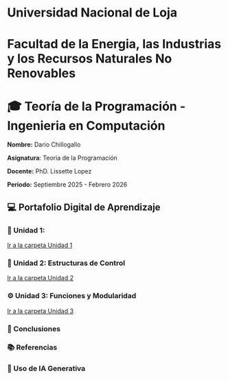 # Universidad Nacional de Loja
# Facultad de la Energia, las Industrias y los Recursos Naturales No Renovables
# 🎓 Teoría de la Programación - Ingenieria en Computación 
**Nombre:** Dario Chillogallo  

**Asignatura**: Teoria de la Programación  

**Docente:** PhD. Lissette Lopez  

**Periodo:** Septiembre 2025 - Febrero 2026  


## 💻 Portafolio Digital de Aprendizaje 

### 🧩 Unidad 1:
[Ir a la carpeta Unidad 1](unidad1.md)


### 🔢 Unidad 2: Estructuras de Control
[Ir a la carpeta Unidad 2](unidad2.md)

### ⚙️ Unidad 3: Funciones y Modularidad
[Ir a la carpeta Unidad 3](unidad3.md)


### 🧠 Conclusiones



### 📚 Referencias



### 🤖 Uso de IA Generativa

